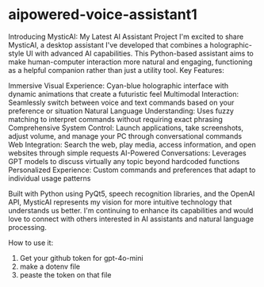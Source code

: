 # aipowered-voice-assistant1

Introducing MysticAI: My Latest AI Assistant Project
I'm excited to share MysticAI, a desktop assistant I've developed that combines a holographic-style UI with advanced AI capabilities. This Python-based assistant aims to make human-computer interaction more natural and engaging, functioning as a helpful companion rather than just a utility tool.
Key Features:

Immersive Visual Experience: Cyan-blue holographic interface with dynamic animations that create a futuristic feel
Multimodal Interaction: Seamlessly switch between voice and text commands based on your preference or situation
Natural Language Understanding: Uses fuzzy matching to interpret commands without requiring exact phrasing
Comprehensive System Control: Launch applications, take screenshots, adjust volume, and manage your PC through conversational commands
Web Integration: Search the web, play media, access information, and open websites through simple requests
AI-Powered Conversations: Leverages GPT models to discuss virtually any topic beyond hardcoded functions
Personalized Experience: Custom commands and preferences that adapt to individual usage patterns

Built with Python using PyQt5, speech recognition libraries, and the OpenAI API, MysticAI represents my vision for more intuitive technology that understands us better.
I'm continuing to enhance its capabilities and would love to connect with others interested in AI assistants and natural language processing.

How to use it:
1. Get your github token for gpt-4o-mini
2. make a dotenv file
3. peaste the token on that file
